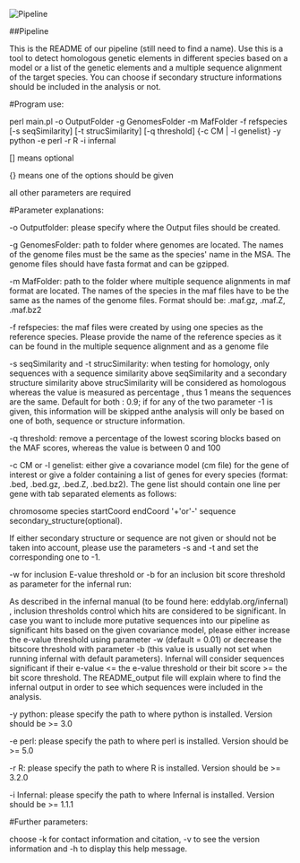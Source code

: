 ![Pipeline](http://www.bioinf.uni-leipzig.de/~bsarah/tRNAinsertion.png "")

##Pipeline

This is the README of our pipeline (still need to find a name).
Use this is a tool to detect homologous genetic elements in different species
based on a model or a list of the genetic elements and a multiple sequence
alignment of the target species. You can choose if secondary structure
informations should be included in the analysis or not.

#Program use:

perl main.pl -o OutputFolder -g GenomesFolder -m MafFolder -f refspecies
[-s seqSimilarity] [-t strucSimilarity] [-q threshold] {-c CM | -l genelist}
-y python -e perl -r R -i infernal

[] means optional

{} means one of the options should be given

all other parameters are required

#Parameter explanations:

-o Outputfolder:
   please specify where the Output files should be created.

-g GenomesFolder:
   path to folder where genomes are located. The names of the genome files must
   be the same as the species' name in the MSA. The genome files should have
   fasta format and can be gzipped.

-m MafFolder:
   path to the folder where multiple sequence alignments in maf format are
   located. The names of the species in the maf files have to be the same as
   the names of the genome files. Format should be: .maf.gz, .maf.Z, .maf.bz2

-f refspecies:
   the maf files were created by using one species as the reference species.
   Please provide the name of the reference species as it can be found in the
   multiple sequence alignment and as a genome file

-s seqSimilarity and -t strucSimilarity:
   when testing for homology, only sequences with a sequence similarity above
   seqSimilarity and a secondary structure similarity above strucSimilarity
   will be considered as homologous whereas the value is measured as percentage
   , thus 1 means the sequences are the same. Default for both : 0.9; if for
   any of the
   two parameter -1 is given, this information will be skipped anthe analysis
   will only be based on one of both, sequence or structure information.

-q threshold:
   remove a percentage of the lowest scoring blocks based on the MAF scores,
   whereas the value is between 0 and 100

-c CM or -l genelist:
   either give a covariance model (cm file) for the gene of interest or give a
   folder containing a list of genes for every species (format: .bed, .bed.gz,
   .bed.Z, .bed.bz2).
   The gene list should contain one line per gene with tab separated elements
   as follows:

   chromosome     species     startCoord     endCoord     '+'or'-'    sequence
   secondary_structure(optional).

   If either secondary structure or sequence are not given or should not be
   taken
   into account, please use the parameters -s and -t and set the corresponding
   one to -1.

-w for inclusion E-value threshold or -b for an inclusion bit score threshold
   as parameter for the infernal run:

   As described in the infernal manual (to be found here: eddylab.org/infernal)
   , inclusion thresholds control which hits are considered to be significant.
   In case you want to include more putative sequences into our pipeline as
   significant hits based on the given
   covariance model, please either increase the e-value threshold using
   parameter -w (default = 0.01) or decrease
   the bitscore threshold with parameter -b (this value is usually not set
   when running infernal with default
   parameters). Infernal will consider sequences significant if their
   e-value <= the e-value threshold or their
   bit score >= the bit score threshold. The README_output file will explain
   where to find the infernal output in
   order to see which sequences were included in the analysis.

-y python:
   please specify the path to where python is installed. Version should
   be >= 3.0

-e perl:
   please specify the path to where perl is installed. Version should be >= 5.0

-r R:
   please specify the path to where R is installed. Version should be >= 3.2.0

-i Infernal:
   please specify the path to where Infernal is installed. Version should
   be >= 1.1.1


#Further parameters:

choose -k for contact information and citation, -v to see the
version information and -h to display this help message.
